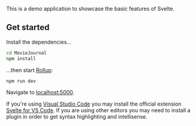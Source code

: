 This is a demo application to showcase the basic features of Svelte.

## Get started

Install the dependencies...

```bash
cd MovieJournal
npm install
```

...then start [Rollup](https://rollupjs.org):

```bash
npm run dev
```

Navigate to [localhost:5000](http://localhost:5000).

If you're using [Visual Studio Code](https://code.visualstudio.com/) you may install the official extension [Svelte for VS Code](https://marketplace.visualstudio.com/items?itemName=svelte.svelte-vscode). If you are using other editors you may need to install a plugin in order to get syntax highlighting and intellisense.
